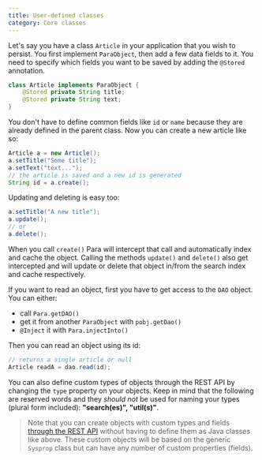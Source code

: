 ```yaml
---
title: User-defined classes
category: Core classes
---
```


Let's say you have a class `Article` in your application that you wish to persist. You first implement `ParaObject`,
then add a few data fields to it. You need to specify which fields you want to be saved by adding the
`@Stored` annotation.

```java
class Article implements ParaObject {
	@Stored private String title;
	@Stored private String text;
}
```

You don't have to define common fields like `id` or `name` because they are already defined in the parent class.
Now you can create a new article like so:

```java
Article a = new Article();
a.setTitle("Some title");
a.setText("text...");
// the article is saved and a new id is generated
String id = a.create();
```

Updating and deleting is easy too:

```java
a.setTitle("A new title");
a.update();
// or
a.delete();
```

When you call `create()` Para will intercept that call and automatically index and cache the object. Calling the methods
`update()` and `delete()` also get intercepted and will update or delete that object in/from the search index and
cache respectively.

If you want to read an object, first you have to get access to the `DAO` object. You can either:
- call `Para.getDAO()`
- get it from another `ParaObject` with `pobj.getDao()`
- `@Inject` it with `Para.injectInto()`

Then you can read an object using its id:

```java
// returns a single article or null
Article readA = dao.read(id);
```

You can also define custom types of objects through the REST API by changing the `type` property on your objects.
Keep in mind that the following are reserved words and they *should not* be used for naming your types (plural form included):
**"search(es)", "util(s)"**.

> Note that you can create objects with custom types and fields [through the REST API](#036-api-create) without having
> to define them as Java classes like above. These custom objects will be based on the generic `Sysprop` class but
> can have any number of custom properties (fields).